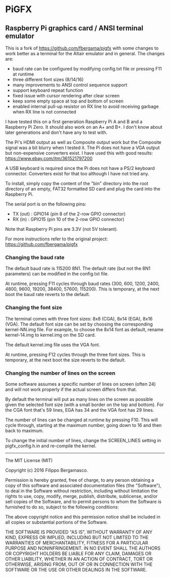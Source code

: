 # PiGFX 
## Raspberry Pi graphics card / ANSI terminal emulator

This is a fork of https://github.com/fbergama/pigfx
with some changes to work better as a terminal for the Altair emulator
and in general. The changes are:
- baud rate can be configured by modifying config.txt file or pressing F11 at runtime
- three different font sizes (8/14/16)
- many improvements to ANSI control sequence support
- support keyboard repeat function
- fixed issue with cursor rendering after clear screen
- keep some empty space at top and bottom of screen
- enabled internal pull-up resistor on RX line to avoid receiving garbage
  when RX line is not connected

I have tested this on a first generation Raspberry Pi A and B and a Raspberry Pi Zero.
It should also work on an A+ and B+. I don't know about later generations and don't 
have any to test with.

The Pi's HDMI output as well as Composite output work but the Composite signal
was a bit blurry when I tested it. The Pi does not have a VGA output but non-expensive 
converters exist. I have used this with good results: https://www.ebay.com/itm/361521797200

A USB keyboard is required since the Pi does not have a PS/2 keyboard connector. 
Converters exist for that too although I have not tried any.

To install, simply copy the content of the "bin" directory into the
root directory of an empty, FAT32 formatted SD card and plug the card
into the Raspberry Pi.

The serial port is on the following pins:
- TX (out) : GPIO14 (pin 8 of the 2-row GPIO connector)
- RX (in)  : GPIO15 (pin 10 of the 2-row GPIO connector)

Note that Raspberry Pi pins are 3.3V (not 5V tolerant).

For more instructions refer to the original project: 
https://github.com/fbergama/pigfx

### Changing the baud rate

The default baud rate is 115200 8N1. The default rate (but not the 8N1
parameters) can be modified in the config.txt file. 

At runtime, pressing F11 cycles through baud rates
(300, 600, 1200, 2400, 4800, 9600, 19200, 38400, 57600, 115200).
This is temporary, at the next boot the baud rate reverts to the default.

### Changing the font size

The terminal comes with three font sizes: 8x8 (CGA), 8x14 (EGA), 8x16 (VGA).
The default font size can be set by choosing the corresponding kernel-NN.img file.
For example, to choose the 8x14 font as default, rename kernel-14.img to kernel.img
on the SD card.

The default kernel.img file uses the VGA font.

At runtime, pressing F12 cycles through the three font sizes.
This is temporary, at the next boot the size reverts to the default.

### Changing the number of lines on the screen

Some software assumes a specific number of lines on screen (often 24)
and will not work properly if the actual screen differs from that.

By default the terminal will put as many lines on the screen as possible
given the selected font size (with a small border on the top and bottom).
For the CGA font that's 59 lines, EGA has 34 and the VGA font has 29 lines.

The number of lines can be changed at runtime by pressing F10. This will
cycle through, starting at the maximum number, going down to 16 and then
back to maximum.

To change the initial number of lines, change the SCREEN_LINES setting in
pigfx_config.h.in and re-compile the kernel.

-----


The MIT License (MIT)

Copyright (c) 2016 Filippo Bergamasco.

Permission is hereby granted, free of charge, to any person obtaining a copy
of this software and associated documentation files (the "Software"), to deal
in the Software without restriction, including without limitation the rights
to use, copy, modify, merge, publish, distribute, sublicense, and/or sell
copies of the Software, and to permit persons to whom the Software is
furnished to do so, subject to the following conditions:

The above copyright notice and this permission notice shall be included in
all copies or substantial portions of the Software.

THE SOFTWARE IS PROVIDED "AS IS", WITHOUT WARRANTY OF ANY KIND, EXPRESS OR
IMPLIED, INCLUDING BUT NOT LIMITED TO THE WARRANTIES OF MERCHANTABILITY,
FITNESS FOR A PARTICULAR PURPOSE AND NONINFRINGEMENT. IN NO EVENT SHALL THE
AUTHORS OR COPYRIGHT HOLDERS BE LIABLE FOR ANY CLAIM, DAMAGES OR OTHER
LIABILITY, WHETHER IN AN ACTION OF CONTRACT, TORT OR OTHERWISE, ARISING FROM,
OUT OF OR IN CONNECTION WITH THE SOFTWARE OR THE USE OR OTHER DEALINGS IN
THE SOFTWARE.

